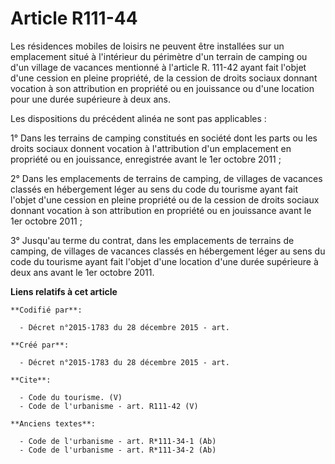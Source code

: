 # Article R111-44

Les résidences mobiles de loisirs ne peuvent être installées sur un emplacement situé à l'intérieur du périmètre d'un terrain
de camping ou d'un village de vacances mentionné à l'article R. 111-42 ayant fait l'objet d'une cession en pleine propriété,
de la cession de droits sociaux donnant vocation à son attribution en propriété ou en jouissance ou d'une location pour une
durée supérieure à deux ans. 

Les dispositions du précédent alinéa ne sont pas applicables : 

1° Dans les terrains de camping constitués en société dont les parts ou les droits sociaux donnent vocation à l'attribution
d'un emplacement en propriété ou en jouissance, enregistrée avant le 1er octobre 2011 ; 

2° Dans les emplacements de terrains de camping, de villages de vacances classés en hébergement léger au sens du code du
tourisme ayant fait l'objet d'une cession en pleine propriété ou de la cession de droits sociaux donnant vocation à son
attribution en propriété ou en jouissance avant le 1er octobre 2011 ; 

3° Jusqu'au terme du contrat, dans les emplacements de terrains de camping, de villages de vacances classés en hébergement
léger au sens du code du tourisme ayant fait l'objet d'une location d'une durée supérieure à deux ans avant le 1er octobre
2011.

**Liens relatifs à cet article**

	**Codifié par**:

	  - Décret n°2015-1783 du 28 décembre 2015 - art.

	**Créé par**:

	  - Décret n°2015-1783 du 28 décembre 2015 - art.

	**Cite**:

	  - Code du tourisme. (V)
	  - Code de l'urbanisme - art. R111-42 (V)

	**Anciens textes**:

	  - Code de l'urbanisme - art. R*111-34-1 (Ab)
	  - Code de l'urbanisme - art. R*111-34-2 (Ab)
